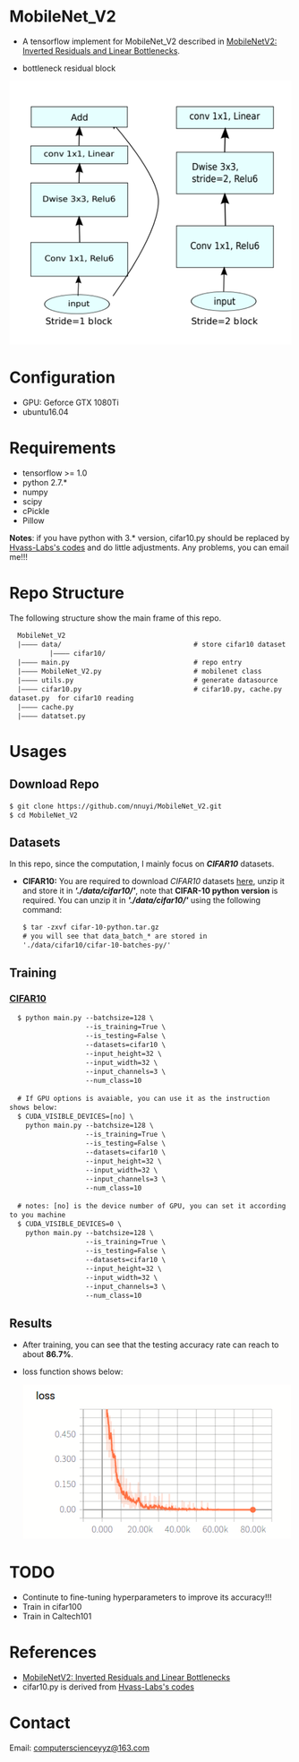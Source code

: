 # MobileNet_V2
  - A tensorflow implement for MobileNet_V2 described in [MobileNetV2: Inverted Residuals and Linear Bottlenecks](https://arxiv.org/pdf/1801.04381.pdf). 
  
  - bottleneck residual block
  
  <p align='center'><img src='./figure/bottleneck_residual_block.png'/></p>

# Configuration
  - GPU: Geforce GTX 1080Ti
  - ubuntu16.04

# Requirements
  - tensorflow >= 1.0
  - python 2.7.*
  - numpy
  - scipy
  - cPickle
  - Pillow
  
  **Notes**: if you have python with 3.* version, cifar10.py should be replaced by [Hvass-Labs's codes](https://github.com/Hvass-Labs/TensorFlow-Tutorials) and do little adjustments. Any problems, you can email me!!!
  
# Repo Structure
  The following structure show the main frame of this repo.
  
```text
  MobileNet_V2
  |———— data/                                 # store cifar10 dataset
          |———— cifar10/
  |———— main.py                               # repo entry
  |———— MobileNet_V2.py                       # mobilenet class
  |———— utils.py                              # generate datasource
  |———— cifar10.py                            # cifar10.py, cache.py dataset.py  for cifar10 reading
  |———— cache.py
  |———— datatset.py
```

# Usages
## Download Repo
    $ git clone https://github.com/nnuyi/MobileNet_V2.git
    $ cd MobileNet_V2

## Datasets
  In this repo, since the computation, I mainly focus on ***CIFAR10*** datasets.
  
  - **CIFAR10:** You are required to download *CIFAR10* datasets [here](https://www.cs.toronto.edu/~kriz/cifar.html), unzip it and store it in ***'./data/cifar10/'***, note that **CIFAR-10 python version** is required. You can unzip it in ***'./data/cifar10/'*** using the following command:
  
        $ tar -zxvf cifar-10-python.tar.gz
        # you will see that data_batch_* are stored in './data/cifar10/cifar-10-batches-py/'
  
## Training
### [CIFAR10](https://www.cs.toronto.edu/~kriz/cifar.html)

      $ python main.py --batchsize=128 \
                       --is_training=True \
                       --is_testing=False \ 
                       --datasets=cifar10 \
                       --input_height=32 \
                       --input_width=32 \
                       --input_channels=3 \
                       --num_class=10
      
      # If GPU options is avaiable, you can use it as the instruction shows below:
      $ CUDA_VISIBLE_DEVICES=[no] \
        python main.py --batchsize=128 \
                       --is_training=True \
                       --is_testing=False \ 
                       --datasets=cifar10 \
                       --input_height=32 \
                       --input_width=32 \
                       --input_channels=3 \
                       --num_class=10
      
      # notes: [no] is the device number of GPU, you can set it according to you machine
      $ CUDA_VISIBLE_DEVICES=0 \
        python main.py --batchsize=128 \
                       --is_training=True \
                       --is_testing=False \ 
                       --datasets=cifar10 \
                       --input_height=32 \
                       --input_width=32 \
                       --input_channels=3 \
                       --num_class=10

## Results
  - After training, you can see that the testing accuracy rate can reach to about **86.7%**.
  - loss function shows below:
    
    <p align='center'><img src='./figure/loss_function.png'/></p>

# TODO
  - Continute to fine-tuning hyperparameters to improve its accuracy!!!
  - Train in cifar100
  - Train in Caltech101

# References
  - [MobileNetV2: Inverted Residuals and Linear Bottlenecks](https://arxiv.org/pdf/1801.04381.pdf)
  - cifar10.py is derived from [Hvass-Labs's codes](https://github.com/Hvass-Labs/TensorFlow-Tutorials)

# Contact
  Email: computerscienceyyz@163.com
